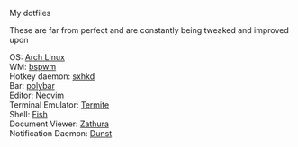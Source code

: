 My dotfiles

These are far from perfect and are constantly being tweaked and improved upon

OS:                  [Arch Linux](https://www.archlinux.org/)  
WM:                  [bspwm](https://github.com/baskerville/bspwm)  
Hotkey daemon:       [sxhkd](https://github.com/baskerville/sxhkd)  
Bar:                 [polybar](https://github.com/jaagr/polybar)  
Editor:              [Neovim](https://github.com/neovim/neovim)  
Terminal Emulator:   [Termite](https://github.com/thestinger/termite)  
Shell:               [Fish](https://github.com/fish-shell/fish-shell)  
Document Viewer:     [Zathura](https://github.com/pwmt/zathura)  
Notification Daemon: [Dunst](https://github.com/dunst-project/dunst)  
